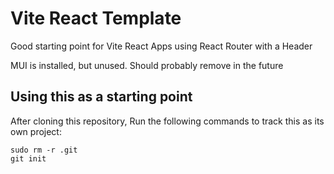# Vite React Template

Good starting point for Vite React Apps using React Router with a Header

MUI is installed, but unused. Should probably remove in the future

## Using this as a starting point

After cloning this repository, Run the following commands to track this as its own project:

	sudo rm -r .git
	git init

